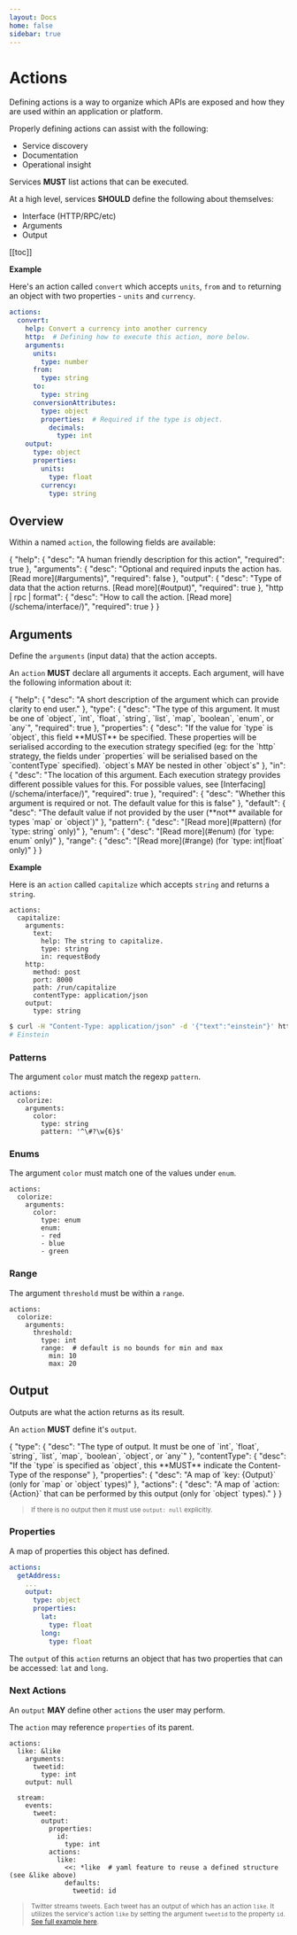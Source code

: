 ```yaml
---
layout: Docs
home: false
sidebar: true
---
```

# Actions
Defining actions is a way to organize which APIs are exposed 
and how they are used within an application or platform.

Properly defining actions can assist with the following:
  - Service discovery
  - Documentation
  - Operational insight

Services **MUST** list actions that can be executed.

At a high level, services **SHOULD** define the following about themselves:

- Interface (HTTP/RPC/etc)
- Arguments
- Output 

[[toc]]

**Example**

Here's an action called `convert` which accepts `units`, `from` and `to` returning an object with two properties - `units` and `currency`.

```yaml
actions:
  convert:
    help: Convert a currency into another currency
    http:  # Defining how to execute this action, more below.
    arguments:
      units:
        type: number
      from:
        type: string
      to:
        type: string
      conversionAttributes:
        type: object
        properties:  # Required if the type is object.
          decimals:
            type: int
    output:
      type: object
      properties:
        units:
          type: float
        currency:
          type: string
```

## Overview

Within a named `action`, the following fields are available:

<json-table>
<p>
{
    "help": {
        "desc": "A human friendly description for this action",
        "required": true
    },
    "arguments": {
        "desc": "Optional and required inputs the action has. [Read more](#arguments)",
        "required": false
    },
    "output": {
        "desc": "Type of data that the action returns. [Read more](#output)",
        "required": true
    },
    "http | rpc | format": {
        "desc": "How to call the action. [Read more](/schema/interface/)",
        "required": true
    }
}
</p>
</json-table>

## Arguments

<SBadge text="actions.$.arguments" type="tip"/> <SBadge text="actions.$.events.$.arguments" type="tip"/>

Define the `arguments` (input data) that the action accepts.

An `action` **MUST** declare all arguments it accepts. Each argument, will have the following information about it:

<json-table>
<p>
{
    "help": {
        "desc": "A short description of the argument which can provide clarity to end user."
    },
    "type": {
        "desc": "The type of this argument. It must be one of `object`, `int`, `float`, `string`, `list`, `map`, `boolean`, `enum`, or `any`",
        "required": true
    },
    "properties": {
        "desc": "If the value for `type` is `object`, this field **MUST** be specified. These properties will be serialised according to the execution strategy specified (eg: for the `http` strategy, the fields under `properties` will be serialised based on the `contentType` specified). `object`s MAY be nested in other `object`s"
    },
    "in": {
        "desc": "The location of this argument. Each execution strategy provides different possible values for this. For possible values, see [Interfacing](/schema/interface/)",
        "required": true
    },
    "required": {
        "desc": "Whether this argument is required or not. The default value for this is false"
    },
    "default": {
        "desc": "The default value if not provided by the user (**not** available for types `map` or `object`)"
    },
    "pattern": {
        "desc": "[Read more](#pattern) (for `type: string` only)"
    },
    "enum": {
        "desc": "[Read more](#enum) (for `type: enum` only)"
    },
    "range": {
        "desc": "[Read more](#range) (for `type: int|float` only)"
    }
}
</p>
</json-table>

**Example**

Here is an `action` called `capitalize` which accepts `string` and returns a `string`.

```yaml{4-7}
actions:
  capitalize:
    arguments:
      text:
        help: The string to capitalize.
        type: string
        in: requestBody
    http:
      method: post
      port: 8000
      path: /run/capitalize
      contentType: application/json
    output:
      type: string
```

```bash
$ curl -H "Content-Type: application/json" -d '{"text":"einstein"}' http://service:8000/run/capitalize
# Einstein
```


### Patterns

<SBadge text="actions.$.arguments.$.pattern" type="tip"/> <SBadge text="actions.$.events.$.arguments.$.pattern" type="tip"/>

The argument `color` must match the regexp `pattern`.

```yaml{6}
actions:
  colorize:
    arguments:
      color:
        type: string
        pattern: '^\#?\w{6}$'
```

### Enums

<SBadge text="actions.$.arguments.$.enum" type="tip"/> <SBadge text="actions.$.events.$.arguments.$.enum" type="tip"/>


The argument `color` must match one of the values under `enum`.

```yaml{6-9}
actions:
  colorize:
    arguments:
      color:
        type: enum
        enum:
        - red
        - blue
        - green
```

### Range

<SBadge text="actions.$.arguments.$.range" type="tip"/> <SBadge text="actions.$.events.$.arguments.$.range" type="tip"/>

The argument `threshold` must be within a `range`.

```yaml{6,7,8}
actions:
  colorize:
    arguments:
      threshold:
        type: int
        range:  # default is no bounds for min and max
          min: 10
          max: 20
```


## Output


<SBadge text="actions.$.arguments.$.output" type="tip"/> <SBadge text="actions.$.events.$.arguments.$.output" type="tip"/>


Outputs are what the action returns as its result.

An `action` **MUST** define it's `output`.

<json-table>
<p>
{
    "type": {
        "desc": "The type of output. It must be one of `int`, `float`, `string`, `list`, `map`, `boolean`, `object`, or `any`"
    },
    "contentType": {
        "desc": "If the `type` is specified as `object`, this **MUST** indicate the Content-Type of the response"
    },
    "properties": {
        "desc": "A map of `key: {Output}` (only for `map` or `object` types)"
    },
    "actions": {
        "desc": "A map of `action: {Action}` that can be performed by this output (only for `object` types)."
    }
}
</p>
</json-table>

> <small>If there is no output then it must use `output: null` explicitly.</small>

### Properties

<SBadge text="actions.$.arguments.$.output.properties" type="tip"/> <SBadge text="actions.$.events.$.arguments.$.output.properties" type="tip"/>


A map of properties this object has defined.

```yaml
actions:
  getAddress:
    ...
    output:
      type: object
      properties:
        lat:
          type: float
        long:
          type: float
```

The `output` of this `action` returns an object that has two properties that can be accessed: `lat` and `long`.

### Next Actions

<SBadge text="actions.$.arguments.$.output.actions" type="tip"/> <SBadge text="actions.$.events.$.arguments.$.output.actions" type="tip"/>

An `output` **MAY** define other `actions` the user may perform. 

The `action` may reference `properties` of its parent.

```yaml{4,16-19}
actions:
  like: &like
    arguments:
      tweetid:
        type: int
    output: null

  stream:
    events:
      tweet:
        output:
          properties:
            id:
              type: int
          actions:
            like: 
              <<: *like  # yaml feature to reuse a defined structure (see &like above)
              defaults:
                tweetid: id
```

> <small>Twitter streams tweets. Each tweet has an output of which has an action `like`. It utilizes the service's action `like` by setting the argument `tweetid` to the property `id`. [See full example here](https://github.com/microservice/twitter/blob/da79f0f75f0b23d257cb3b8678d8f0d558f9432b/microservice.yml#L126-L145).</small>
